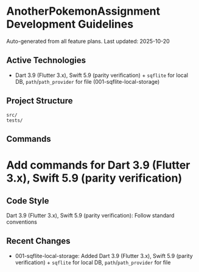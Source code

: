 # AnotherPokemonAssignment Development Guidelines

Auto-generated from all feature plans. Last updated: 2025-10-20

## Active Technologies
- Dart 3.9 (Flutter 3.x), Swift 5.9 (parity verification) + `sqflite` for local DB, `path`/`path_provider` for file (001-sqflite-local-storage)

## Project Structure
```
src/
tests/
```

## Commands
# Add commands for Dart 3.9 (Flutter 3.x), Swift 5.9 (parity verification)

## Code Style
Dart 3.9 (Flutter 3.x), Swift 5.9 (parity verification): Follow standard conventions

## Recent Changes
- 001-sqflite-local-storage: Added Dart 3.9 (Flutter 3.x), Swift 5.9 (parity verification) + `sqflite` for local DB, `path`/`path_provider` for file

<!-- MANUAL ADDITIONS START -->
<!-- MANUAL ADDITIONS END -->
